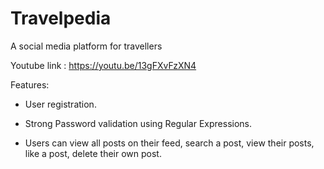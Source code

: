 # Travelpedia
A social media platform for travellers

Youtube link : https://youtu.be/13gFXvFzXN4
 

Features:
  - User registration.
  
  - Strong Password validation using Regular Expressions.
  
  - Users can view all posts on their feed, search a post, view their
    posts, like a post, delete their own post.
